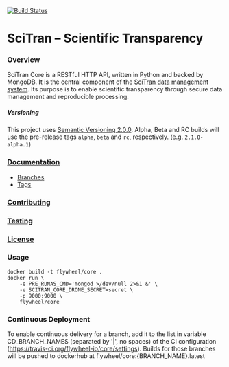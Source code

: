 [![Build Status](https://travis-ci.org/flywheel-io/core.svg?branch=master)](https://travis-ci.org/flywheel-io/core)

<!--
Disabled until codecov is fixed
[![Coverage Status](https://codecov.io/gh/flywheel-io/core/branch/master/graph/badge.svg)](https://codecov.io/gh/flywheel-io/core/branch/master)
-->

# SciTran – Scientific Transparency

### Overview

SciTran Core is a RESTful HTTP API, written in Python and backed by MongoDB. It is the central component of the [SciTran data management system](https://scitran.github.io). Its purpose is to enable scientific transparency through secure data management and reproducible processing.

##### Versioning

This project uses [Semantic Versioning 2.0.0](https://semver.org/#semantic-versioning-200).
Alpha, Beta and RC builds will use the pre-release tags `alpha`, `beta` and `rc`, respectively. (e.g. `2.1.0-alpha.1`)


### [Documentation](https://flywheel-io.github.io/core)

* [Branches](https://flywheel-io.github.io/core/branches)
* [Tags](https://flywheel-io.github.io/core/tags)

### [Contributing](https://github.com/flywheel-io/core/blob/master/CONTRIBUTING.md)

### [Testing](https://github.com/flywheel-io/core/blob/master/tests/README.md)

### [License](https://github.com/flywheel-io/core/blob/master/LICENSE)

### Usage

```
docker build -t flywheel/core .
docker run \
    -e PRE_RUNAS_CMD='mongod >/dev/null 2>&1 &' \
    -e SCITRAN_CORE_DRONE_SECRET=secret \
    -p 9000:9000 \
    flywheel/core
```

### Continuous Deployment

To enable continuous delivery for a branch, add it to the list in variable CD_BRANCH_NAMES (separated by '|', no spaces)
of the CI configuration (https://travis-ci.org/flywheel-io/core/settings).
Builds for those branches will be pushed to dockerhub at flywheel/core:{BRANCH_NAME}.latest
